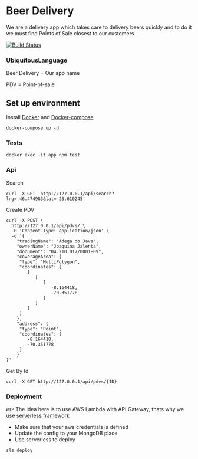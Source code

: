 # Beer Delivery
We are a delivery app which takes care to delivery beers quickly and to do it we must find Points of Sale closest to our customers

[![Build Status](https://travis-ci.org/pvgomes/beer-delivery.svg?branch=master)](https://travis-ci.org/pvgomes/beer-delivery)


### UbiquitousLanguage
Beer Delivery = Our app name

PDV = Point-of-sale


## Set up environment

Install [Docker](https://docs.docker.com/install/)  and [Docker-compose](https://docs.docker.com/compose/install/)

```
docker-compose up -d
```

### Tests
```
docker exec -it app npm test
```

### Api

Search
```
curl -X GET 'http://127.0.0.1/api/search?lng=-46.474983&lat=-23.610245'
```

Create PDV
```
curl -X POST \
  http://127.0.0.1/api/pdvs/ \
  -H 'Content-Type: application/json' \
  -d '{
	"tradingName": "Adega do Java",
	"ownerName": "Joaquina Jalenta",
	"document": "04.210.017/0001-09",
	"coverageArea": {
	 "type": "MultiPolygon",
	 "coordinates": [
	    [
	       [
	          [
	             -8.164418,
	             -70.351778
	          ]
	       ]
	    ]
	 ]
	},
	"address": {
	 "type": "Point",
	 "coordinates": [
	    -8.164418,
	    -70.351778
	 ]
	}
}'
```

Get By Id
```
curl -X GET http://127.0.0.1/api/pdvs/{ID}
```


### Deployment
`WIP`
The idea here is to use AWS Lambda with API Gateway, thats why we use [serverless framework](https://serverless.com/)

- Make sure that your aws credentials is defined
- Update the config to your MongoDB place
- Use serverless to deploy

```
sls deploy
```
